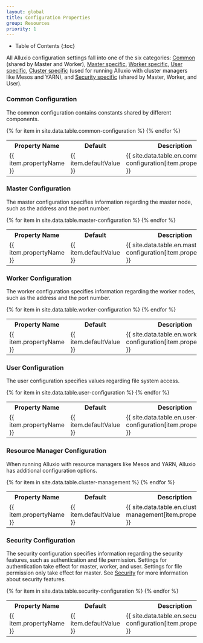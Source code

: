 ```yaml
---
layout: global
title: Configuration Properties
group: Resources
priority: 1
---
```


* Table of Contents
{:toc}

All Alluxio configuration settings fall into one of the six categories:
[Common](#common-configuration) (shared by Master and Worker),
[Master specific](#master-configuration), [Worker specific](#worker-configuration),
[User specific](#user-configuration), [Cluster specific](#cluster-management) (used for running
Alluxio with cluster managers like Mesos and YARN), and
[Security specific](#security-configuration) (shared by Master, Worker, and User).

### Common Configuration

The common configuration contains constants shared by different components.

<table class="table table-striped">
<tr><th>Property Name</th><th>Default</th><th>Description</th></tr>
{% for item in site.data.table.common-configuration %}
  <tr>
    <td>{{ item.propertyName }}</td>
    <td>{{ item.defaultValue }}</td>
    <td>{{ site.data.table.en.common-configuration[item.propertyName] }}</td>
  </tr>
{% endfor %}
</table>

### Master Configuration

The master configuration specifies information regarding the master node, such as the address and
the port number.

<table class="table table-striped">
<tr><th>Property Name</th><th>Default</th><th>Description</th></tr>
{% for item in site.data.table.master-configuration %}
  <tr>
    <td>{{ item.propertyName }}</td>
    <td>{{ item.defaultValue }}</td>
    <td>{{ site.data.table.en.master-configuration[item.propertyName] }}</td>
  </tr>
{% endfor %}
</table>

### Worker Configuration

The worker configuration specifies information regarding the worker nodes, such as the address and
the port number.

<table class="table table-striped">
<tr><th>Property Name</th><th>Default</th><th>Description</th></tr>
{% for item in site.data.table.worker-configuration %}
  <tr>
    <td>{{ item.propertyName }}</td>
    <td>{{ item.defaultValue }}</td>
    <td>{{ site.data.table.en.worker-configuration[item.propertyName] }}</td>
  </tr>
{% endfor %}
</table>

### User Configuration

The user configuration specifies values regarding file system access.

<table class="table table-striped">
<tr><th>Property Name</th><th>Default</th><th>Description</th></tr>
{% for item in site.data.table.user-configuration %}
  <tr>
    <td>{{ item.propertyName }}</td>
    <td>{{ item.defaultValue }}</td>
    <td>{{ site.data.table.en.user-configuration[item.propertyName] }}</td>
  </tr>
{% endfor %}
</table>

### Resource Manager Configuration

When running Alluxio with resource managers like Mesos and YARN, Alluxio has additional configuration options.

<table class="table table-striped">
<tr><th>Property Name</th><th>Default</th><th>Description</th></tr>
{% for item in site.data.table.cluster-management %}
  <tr>
    <td>{{ item.propertyName }}</td>
    <td>{{ item.defaultValue }}</td>
    <td>{{ site.data.table.en.cluster-management[item.propertyName] }}</td>
  </tr>
{% endfor %}
</table>

### Security Configuration

The security configuration specifies information regarding the security features, such as authentication and file permission. Settings for authentication take effect for master, worker, and user. Settings for file permission only take effect for master. See [Security](Security.html) for more information about security features.

<table class="table table-striped">
<tr><th>Property Name</th><th>Default</th><th>Description</th></tr>
{% for item in site.data.table.security-configuration %}
  <tr>
    <td>{{ item.propertyName }}</td>
    <td>{{ item.defaultValue }}</td>
    <td>{{ site.data.table.en.security-configuration[item.propertyName] }}</td>
  </tr>
{% endfor %}
</table>
